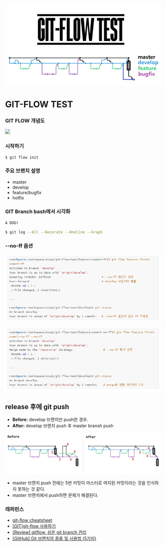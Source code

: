 <p align="center">
    <img src="./img/main.png" width="600px">
</p>

# GIT-FLOW TEST

### GIT FLOW 개념도

<img height="600" src="https://jeffkreeftmeijer.com/git-flow/git-flow.png">

### 시작하기
```bash
$ git flow init
```

### 주요 브랜치 설명
 - master
 - develop
 - feature/bugfix
 - hotfix

### GIT Branch bash에서 시각화
`A DOG!`
```bash
$ git log --All --Decorate --Oneline --Graph
```

### --no-ff 옵션
![ff](./img/111.png)

![no-ff](./img/222.png)

   

## release 후에 git push
 - **Before:** develop 브랜치만 push한 경우.
 - **After:** develop 브랜치 push 후 master bransh push
 
 ![develop](./img/2.png)
 
 - master 브랜치 push 전에는 5번 커밋이 마스터로 머지된 커밋이라는 것을 인식하지 못하는 것 같다.
 - master 브랜치에서 push하면 문제가 해결된다.
 

### 래퍼런스
 - [git-flow cheatsheet](http://danielkummer.github.io/git-flow-cheatsheet/index.ko_KR.html)
 - [[GIT]git-flow 사용하기](https://uroa.tistory.com/106)
 - [[Review] gitflow, 쉬운 git branch 관리](http://huns.me/development/1131)
 - [[GitHub] Git 브랜치의 종류 및 사용법 (5가지)](https://gmlwjd9405.github.io/2018/05/11/types-of-git-branch.html)
